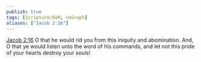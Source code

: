 ```yaml
---
publish: true
tags: [Scripture/BoM, noGraph]
aliases: ["Jacob 2:16"]
---
```

[Jacob 2:16](https://churchofjesuschrist.org/study/scriptures/bofm/jacob/2?lang=eng&id=p16#p16) O that he would rid you from this iniquity and abomination. And, O that ye would listen unto the word of his commands, and let not this pride of your hearts destroy your souls!
